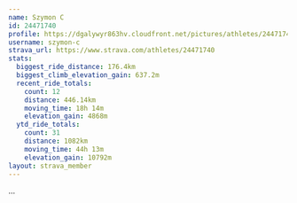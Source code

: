 ```yaml
---
name: Szymon C
id: 24471740
profile: https://dgalywyr863hv.cloudfront.net/pictures/athletes/24471740/7213253/2/large.jpg
username: szymon-c
strava_url: https://www.strava.com/athletes/24471740
stats:
  biggest_ride_distance: 176.4km
  biggest_climb_elevation_gain: 637.2m
  recent_ride_totals:
    count: 12
    distance: 446.14km
    moving_time: 18h 14m
    elevation_gain: 4868m
  ytd_ride_totals:
    count: 31
    distance: 1082km
    moving_time: 44h 13m
    elevation_gain: 10792m
layout: strava_member
--- 
```

...
